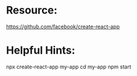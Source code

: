 # Resource:

https://github.com/facebook/create-react-app

# Helpful Hints:

npx create-react-app my-app
cd my-app
npm start
